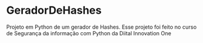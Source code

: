 # GeradorDeHashes
Projeto em Python de um gerador de Hashes. Esse projeto foi feito no curso de Segurança da informação com Python da Diital Innovation One
 
